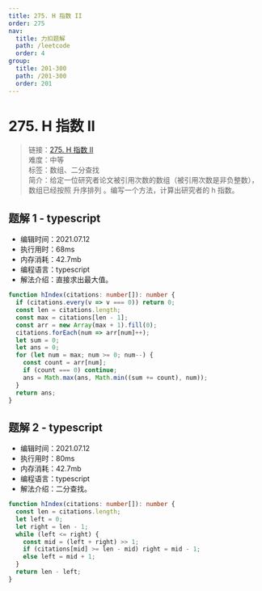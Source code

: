 ```yaml
---
title: 275. H 指数 II
order: 275
nav:
  title: 力扣题解
  path: /leetcode
  order: 4
group:
  title: 201-300
  path: /201-300
  order: 201
---
```


# 275. H 指数 II

> 链接：[275. H 指数 II](https://leetcode-cn.com/problems/h-index-ii/)  
> 难度：中等  
> 标签：数组、二分查找  
> 简介：给定一位研究者论文被引用次数的数组（被引用次数是非负整数），数组已经按照 升序排列 。编写一个方法，计算出研究者的 h 指数。

## 题解 1 - typescript

- 编辑时间：2021.07.12
- 执行用时：68ms
- 内存消耗：42.7mb
- 编程语言：typescript
- 解法介绍：直接求出最大值。

```typescript
function hIndex(citations: number[]): number {
  if (citations.every(v => v === 0)) return 0;
  const len = citations.length;
  const max = citations[len - 1];
  const arr = new Array(max + 1).fill(0);
  citations.forEach(num => arr[num]++);
  let sum = 0;
  let ans = 0;
  for (let num = max; num >= 0; num--) {
    const count = arr[num];
    if (count === 0) continue;
    ans = Math.max(ans, Math.min((sum += count), num));
  }
  return ans;
}
```

## 题解 2 - typescript

- 编辑时间：2021.07.12
- 执行用时：80ms
- 内存消耗：42.7mb
- 编程语言：typescript
- 解法介绍：二分查找。

```typescript
function hIndex(citations: number[]): number {
  const len = citations.length;
  let left = 0;
  let right = len - 1;
  while (left <= right) {
    const mid = (left + right) >> 1;
    if (citations[mid] >= len - mid) right = mid - 1;
    else left = mid + 1;
  }
  return len - left;
}
```
